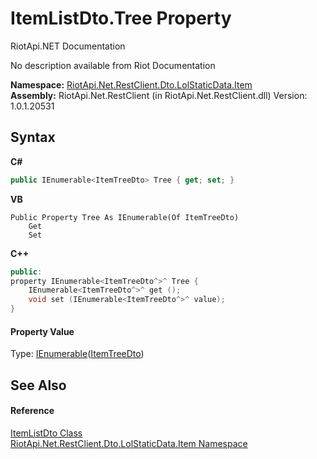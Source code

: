 # ItemListDto.Tree Property 
RiotApi.NET Documentation 

No description available from Riot Documentation

**Namespace:**&nbsp;<a href="de48fbe3-5d1d-7329-f603-32d1973b0313">RiotApi.Net.RestClient.Dto.LolStaticData.Item</a><br />**Assembly:**&nbsp;RiotApi.Net.RestClient (in RiotApi.Net.RestClient.dll) Version: 1.0.1.20531

## Syntax

**C#**<br />
``` C#
public IEnumerable<ItemTreeDto> Tree { get; set; }
```

**VB**<br />
``` VB
Public Property Tree As IEnumerable(Of ItemTreeDto)
	Get
	Set
```

**C++**<br />
``` C++
public:
property IEnumerable<ItemTreeDto^>^ Tree {
	IEnumerable<ItemTreeDto^>^ get ();
	void set (IEnumerable<ItemTreeDto^>^ value);
}
```


#### Property Value
Type: <a href="http://msdn2.microsoft.com/en-us/library/9eekhta0" target="_blank">IEnumerable</a>(<a href="5c6dd399-245d-ba30-a2ab-fbe753bcd8e8">ItemTreeDto</a>)

## See Also


#### Reference
<a href="b0c356b4-05ff-d60e-621f-f2254cc8ca6a">ItemListDto Class</a><br /><a href="de48fbe3-5d1d-7329-f603-32d1973b0313">RiotApi.Net.RestClient.Dto.LolStaticData.Item Namespace</a><br />